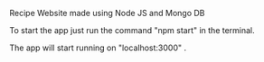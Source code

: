 Recipe Website made using Node JS and Mongo DB

To start the app just run the command "npm start" in the terminal.

The app will start running on "localhost:3000" .